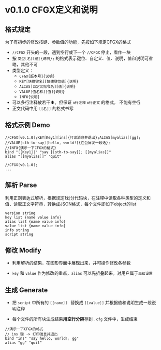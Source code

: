 # v0.1.0 CFGX定义和说明

## 格式规定

为了有初步的修改按键、参数值的功能，先按如下规定CFGX的格式

- `//CFGX` 开头的一段，遇到空行或下一个 `//CFGX` 停止，看作一块
- 按 `类型[名][值]{说明};` 的格式表示键位、自定义、值、说明，值和说明可省略，其他不可
- 类型定义：
  - `CFGX[版本号]{说明}`
  - `KEY[快捷键名][快捷键位值]{说明}`
  - `ALIAS[自定义指令名][值]{说明}`
  - `VALUE[值名称][值]{说明}`
  - `INFO{说明}`
- 可以多行注释放若干⬆️，但保证 `n行注释`  `n行正文` 的格式， 不能有空行
- 正文代码中用 `[[名]]` 的格式书写

## 格式示例 Demo

```
//CFGX[v0.1.0];KEY[Key1][ins]{打印消息并退出};ALIAS[myalias][gg];
//VALUE[sth-to-say][hello, world!]{在公屏发一段话};
//INFO{演示一下CFGX的格式}
bind "[[Key1]]" "say [[sth-to-say]]; [[myalias]]"
alias "[[myalias]]" "quit"

//CFGX[v0.1.0];
...
```

## 解析 Parse

利用正则表达式解析，根据规定1划分代码块，在注释中读取各种类型的定义和值、读取正文字符串，转换成JSON格式，每个文件即如下object的list

```
version string
key list {name value info}
alias list {name value info}
value list {name value info}
info string
script string
```

## 修改  Modify

- 利用解析的结果，在图形界面中展现出来，并可操作修改各参数

- `key` 和 `value` 作为修改的重点，`alias` 可以先折叠起来，对用户属于`高级设置`

## 生成 Generate

- 把 `script` 中所有的 `[[name]] ` 替换成 `[[value]]` 并根据值和说明生成一段说明注释

- 每个文件的所有块生成结果**用空行分隔**存到 `.cfg` 文件中，生成结束

```
//演示一下CFGX的格式
// ins 键 -> 打印消息并退出
bind "ins" "say hello, world!; gg"
alias "gg" "quit"
```

